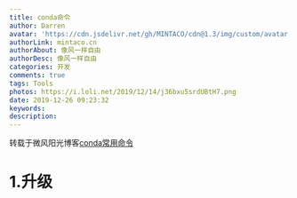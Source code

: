 ```yaml
---
title: conda命令
author: Darren
avatar: 'https://cdn.jsdelivr.net/gh/MINTACO/cdn@1.3/img/custom/avatar.jpg'
authorLink: mintaco.cn
authorAbout: 像风一样自由
authorDesc: 像风一样自由
categories: 开发
comments: true
tags: Tools
photos: https://i.loli.net/2019/12/14/j36bxu5srdUBtH7.png
date: 2019-12-26 09:23:32
keywords:
description:
---
```


转载于微风阳光博客[conda常用命令](https://www.cnblogs.com/cqliu/p/11199771.html)
# 1.升级
```
```